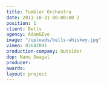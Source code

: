 ```yaml
---
title: Tumbler Orchestra
date: 2011-10-31 00:00:00 Z
position: 1
client: Bells
agency: Adam&Eve
image: "/uploads/bells-whiskey.jpg"
vimeo: 82642891
production-company: Outsider
dop: Nanu Seagal
producer:
awards:
layout: project
---
```




